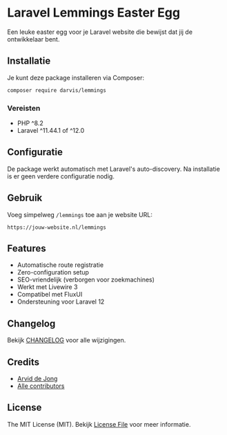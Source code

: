 # Laravel Lemmings Easter Egg

Een leuke easter egg voor je Laravel website die bewijst dat jij de ontwikkelaar bent.

## Installatie

Je kunt deze package installeren via Composer:

```bash
composer require darvis/lemmings
```

### Vereisten
- PHP ^8.2
- Laravel ^11.44.1 of ^12.0

## Configuratie

De package werkt automatisch met Laravel's auto-discovery. Na installatie is er geen verdere configuratie nodig.

## Gebruik

Voeg simpelweg `/lemmings` toe aan je website URL:

```
https://jouw-website.nl/lemmings
```

## Features
- Automatische route registratie
- Zero-configuration setup
- SEO-vriendelijk (verborgen voor zoekmachines)
- Werkt met Livewire 3
- Compatibel met FluxUI
- Ondersteuning voor Laravel 12

## Changelog

Bekijk [CHANGELOG](CHANGELOG.md) voor alle wijzigingen.

## Credits

- [Arvid de Jong](https://darvis.nl)
- [Alle contributors](../../contributors)

## License

The MIT License (MIT). Bekijk [License File](LICENSE.md) voor meer informatie.